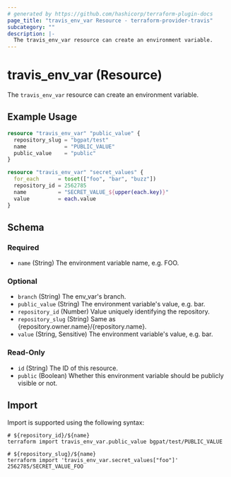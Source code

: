 ```yaml
---
# generated by https://github.com/hashicorp/terraform-plugin-docs
page_title: "travis_env_var Resource - terraform-provider-travis"
subcategory: ""
description: |-
  The travis_env_var resource can create an environment variable.
---
```


# travis_env_var (Resource)

The `travis_env_var` resource can create an environment variable.

## Example Usage

```terraform
resource "travis_env_var" "public_value" {
  repository_slug = "bgpat/test"
  name            = "PUBLIC_VALUE"
  public_value    = "public"
}

resource "travis_env_var" "secret_values" {
  for_each      = toset(["foo", "bar", "buzz"])
  repository_id = 2562785
  name          = "SECRET_VALUE_${upper(each.key)}"
  value         = each.value
}
```

<!-- schema generated by tfplugindocs -->
## Schema

### Required

- `name` (String) The environment variable name, e.g. FOO.

### Optional

- `branch` (String) The env_var's branch.
- `public_value` (String) The environment variable's value, e.g. bar.
- `repository_id` (Number) Value uniquely identifying the repository.
- `repository_slug` (String) Same as {repository.owner.name}/{repository.name}.
- `value` (String, Sensitive) The environment variable's value, e.g. bar.

### Read-Only

- `id` (String) The ID of this resource.
- `public` (Boolean) Whether this environment variable should be publicly visible or not.

## Import

Import is supported using the following syntax:

```shell
# ${repository_id}/${name}
terraform import travis_env_var.public_value bgpat/test/PUBLIC_VALUE

# ${repository_slug}/${name}
terraform import 'travis_env_var.secret_values["foo"]' 2562785/SECRET_VALUE_FOO
```
